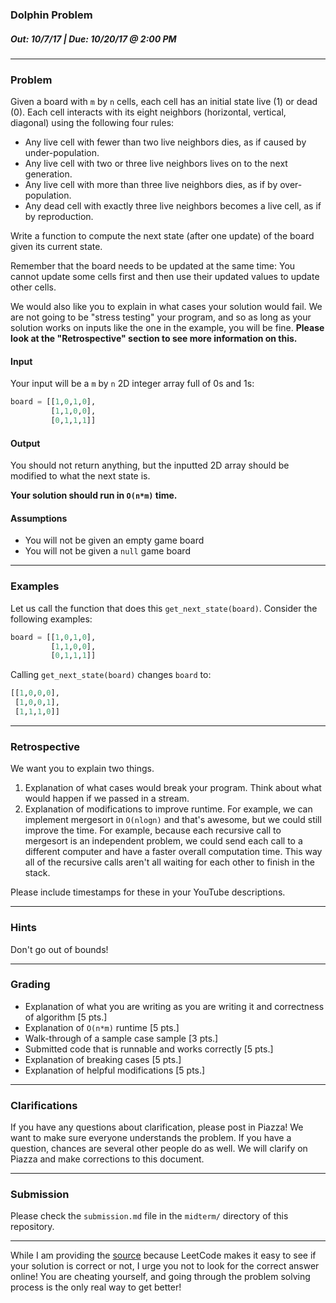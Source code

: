 ### Dolphin Problem
##### Out: 10/7/17 | Due: 10/20/17 @ 2:00 PM
___
### Problem
Given a board with `m` by `n` cells, each cell has an initial state live (1) or dead (0). Each cell interacts with its eight neighbors (horizontal, vertical, diagonal) using the following four rules:

- Any live cell with fewer than two live neighbors dies, as if caused by under-population.
- Any live cell with two or three live neighbors lives on to the next generation.
- Any live cell with more than three live neighbors dies, as if by over-population.
- Any dead cell with exactly three live neighbors becomes a live cell, as if by reproduction.

Write a function to compute the next state (after one update) of the board given its current state.

Remember that the board needs to be updated at the same time: You cannot update some cells first and then use their updated values to update other cells.

We would also like you to explain in what cases your solution would fail. We are not going to be "stress testing" your program, and so as long as your solution works on inputs like the one in the example, you will be fine. **Please look at the "Retrospective" section to see more information on this.**

#### Input
Your input will be a `m` by `n` 2D integer array full of 0s and 1s:

```python
board = [[1,0,1,0],
         [1,1,0,0],
         [0,1,1,1]]
```

#### Output
You should not return anything, but the inputted 2D array should be modified to what the next state is.

**Your solution should run in `O(n*m)` time.**

#### Assumptions
- You will not be given an empty game board 
- You will not be given a `null` game board

____

### Examples   
Let us call the function that does this `get_next_state(board)`. Consider the following examples:

```python
board = [[1,0,1,0],
         [1,1,0,0],
         [0,1,1,1]]
```
Calling `get_next_state(board)` changes `board` to:
```python
[[1,0,0,0],
 [1,0,0,1],
 [1,1,1,0]]
```

___
### Retrospective
We want you to explain two things.

1. Explanation of what cases would break your program. Think about what would happen if we passed in a stream.
2. Explanation of modifications to improve runtime. For example, we can implement mergesort in `O(nlogn)` and that's awesome, but we could still improve the time. For example, because each recursive call to mergesort is an independent problem, we could send each call to a different computer and have a faster overall computation time. This way all of the recursive calls aren't all waiting for each other to finish in the stack.

Please include timestamps for these in your YouTube descriptions.

___
### Hints
Don't go out of bounds!

___
### Grading
- Explanation of what you are writing as you are writing it and correctness of algorithm [5 pts.]
- Explanation of `O(n*m)` runtime [5 pts.]
- Walk-through of a sample case sample [3 pts.]
- Submitted code that is runnable and works correctly [5 pts.]
- Explanation of breaking cases [5 pts.]
- Explanation of helpful modifications [5 pts.]

___
### Clarifications
If you have any questions about clarification, please post in Piazza! We want to make sure everyone understands the problem. If you have a question, chances are several other people do as well. We will clarify on Piazza and make corrections to this document.

___
### Submission
Please check the `submission.md` file in the `midterm/` directory of this repository.

___

While I am providing the [source](https://leetcode.com/problems/game-of-life/description/) because LeetCode makes it easy to see if your solution is correct or not, I urge you not to look for the correct answer online! You are cheating yourself, and going through the problem solving process is the only real way to get better!